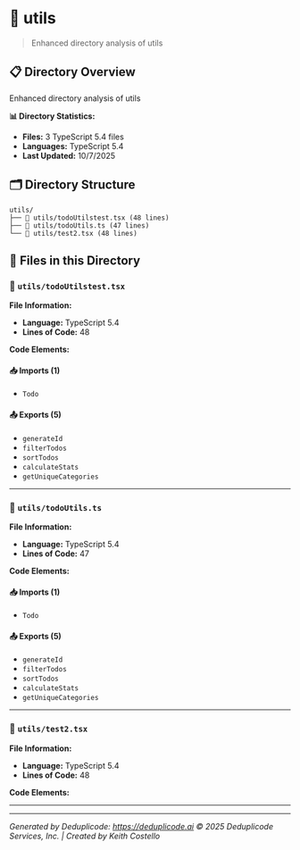 # 📁 utils

> Enhanced directory analysis of utils

## 📋 Directory Overview

Enhanced directory analysis of utils

**📊 Directory Statistics:**
- **Files:** 3 TypeScript 5.4 files
- **Languages:** TypeScript 5.4
- **Last Updated:** 10/7/2025

## 🗂 Directory Structure

```
utils/
├── 📄 utils/todoUtilstest.tsx (48 lines)
├── 📄 utils/todoUtils.ts (47 lines)
└── 📄 utils/test2.tsx (48 lines)
```

## 🎯 Files in this Directory

### 📄 `utils/todoUtilstest.tsx`
**File Information:**
- **Language:** TypeScript 5.4
- **Lines of Code:** 48

**Code Elements:**

#### 📥 Imports (1)
- `Todo`

#### 📤 Exports (5)
- `generateId`
- `filterTodos`
- `sortTodos`
- `calculateStats`
- `getUniqueCategories`

---

### 📄 `utils/todoUtils.ts`
**File Information:**
- **Language:** TypeScript 5.4
- **Lines of Code:** 47

**Code Elements:**

#### 📥 Imports (1)
- `Todo`

#### 📤 Exports (5)
- `generateId`
- `filterTodos`
- `sortTodos`
- `calculateStats`
- `getUniqueCategories`

---

### 📄 `utils/test2.tsx`
**File Information:**
- **Language:** TypeScript 5.4
- **Lines of Code:** 48

**Code Elements:**

---

---

*Generated by Deduplicode: https://deduplicode.ai*
*© 2025 Deduplicode Services, Inc. | Created by Keith Costello*
